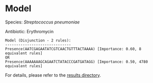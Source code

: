 
# Model

Species: *Streptococcus pneumoniae*

Antibiotic: Erythromycin

```
Model (Disjunction - 2 rules):
------------------------------
Presence(AATCGAGAATATCGTCAACTGTTTACTAAAA) [Importance: 0.60, 8 equivalent rules]
OR
Presence(AAAAAAAGCAGAATCTATACCCGATGATAGG) [Importance: 0.50, 4780 equivalent rules]

```

For details, please refer to the [results directory](../../../../../results/scm_b/streptococcus%20pneumoniae/erythromycin/repeat_10/).

